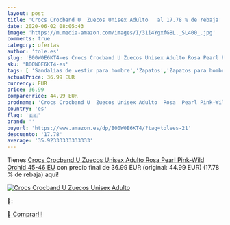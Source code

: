 ```yaml
---
layout: post
title: 'Crocs Crocband U  Zuecos Unisex Adulto   al 17.78 % de rebaja'
date: 2020-06-02 08:05:43
image: 'https://m.media-amazon.com/images/I/31i4YgxfGBL._SL400_.jpg'
comments: true
category: ofertas
author: 'tole.es'
slug: 'B00W0E6KT4-es Crocs Crocband U Zuecos Unisex Adulto Rosa Pearl Pink-Wild...'
sku: 'B00W0E6KT4-es'
tags: [ 'Sandalias de vestir para hombre','Zapatos','Zapatos para hombre','Zapatos y complementos','zuecos', ]
actualPrice: 36.99 EUR
currency: EUR
price: 36.99
comparePrice: 44.99 EUR
prodname: 'Crocs Crocband U  Zuecos Unisex Adulto  Rosa  Pearl Pink-Wild Orchid   45-46 EU'
country: 'es'
flag: '🇪🇸'
brand: ''
buyurl: 'https://www.amazon.es/dp/B00W0E6KT4/?tag=tolees-21'
descuento: '17.78'
average: '35.92333333333333'
---
```


Tienes [Crocs Crocband U  Zuecos Unisex Adulto  Rosa  Pearl Pink-Wild Orchid   45-46 EU](https://www.amazon.es/dp/B00W0E6KT4/?tag=tolees-21) con precio final de  36.99 EUR (original: 44.99 EUR) (17.78 %  de rebaja) aqui!

[![Crocs Crocband U  Zuecos Unisex Adulto  ](https://m.media-amazon.com/images/I/31i4YgxfGBL._SL400_.jpg)](https://www.amazon.es/dp/B00W0E6KT4/?tag=tolees-21)

🔎:


[🛒 Comprar!!!](https://www.amazon.es/dp/B00W0E6KT4/?tag=tolees-21)
